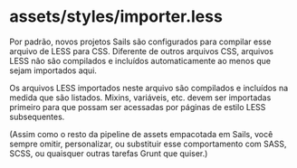 # assets/styles/importer.less

Por padrão, novos projetos Sails são configurados para compilar esse arquivo de LESS para CSS. Diferente de outros arquivos CSS, arquivos LESS não são compilados e incluídos automaticamente ao menos que sejam importados aqui.

Os arquivos LESS importados neste arquivo são compilados e incluídos na medida que são listados. Mixins, variáveis, etc. devem ser importadas primeiro para que possam ser acessadas por páginas de estilo LESS subsequentes.

(Assim como o resto da pipeline de assets empacotada em Sails, você sempre omitir, personalizar, ou substituir esse comportamento com SASS, SCSS, ou quaisquer outras tarefas Grunt que quiser.) 


<docmeta name="displayName" value="importer.less">
